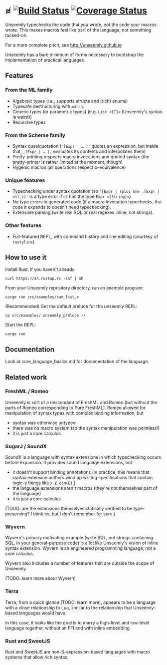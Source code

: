 # ≉ [![Build Status](https://travis-ci.com/paulstansifer/unseemly.svg?branch=master)](https://travis-ci.com/paulstansifer/unseemly) [![Coverage Status](https://coveralls.io/repos/github/paulstansifer/unseemly/badge.svg)](https://coveralls.io/github/paulstansifer/unseemly)

Unseemly typechecks the code that you wrote, not the code your macros wrote.
This makes macros feel like part of the language, not something tacked-on.

For a more complete pitch, see http://unseemly.github.io

Unseemly has a bare minimum of forms
 necessary to bootstrap the implementation of practical languages.

## Features

### From the ML family
 * Algebraic types (i.e., supports structs and (rich) enums)
 * Typesafe destructuring with `match`.
 * Generic types (or parametric types) (e.g. `List <[T]<` (Unseemly's syntax is weird))
 * Recursive types
### From the Scheme family
 * Syntax quasiquotation
    (`'[Expr | … ]'` quotes an expression,
      but inside that, `,[Expr | … ],` evaluates its contents and interpolates them)
 * Pretty-printing respects macro invocations and quoted syntax
    (the pretty-printer is rather limited at the moment, though)
 * Hygenic macros (all operations respect α-equivalence)
### Unique features
 * Typechecking under syntax quotation
   (so `'[Expr | (plus one ,[Expr | e1],)]'` is a type error
     if `e1` has the type `Expr <[String]<`)
 * No type errors in generated code
   (if a macro invocation typechecks, the code it expands to doesn't need typechecking).
 * Extensible parsing (write real SQL or real regexes inline, not strings).
### Other features
 * Full-featured REPL, with command history and line editing (courtesy of `rustyline`).


## How to use it

Install Rust, if you haven't already:

    curl https://sh.rustup.rs -sSf | sh

From your Unseemly repository directory, run an example program:

    cargo run src/examples/sum_list.≉

(Recommended) Get the default prelude for the unseemly REPL:

    cp src/examples/.unseemly_prelude ~/

Start the REPL:

    cargo run

## Documentation

Look at core_language_basics.md for documentation of the language.

## Related work

### FreshML / Romeo

Unseemly is sort of a descendant of FreshML and Romeo
 (but without the parts of Romeo corresponding to Pure FreshML).
Romeo allowed for manipulation of syntax types with complex binding information, but
  * syntax was otherwise untyped
  * there was no macro system (so the syntax manipulation was pointless!)
  * it is just a core calculus

### SugarJ / SoundX

SoundX is a language with syntax extensions in which typechecking occurs before expansion.
It provides sound language extensions, but
  * it doesn't support binding annotations
    (in practice, this means that syntax extension authors wind up writing specifications
     that contain logic-y things like `x ∉ dom(E)`.)
  * the language extensions aren't macros (they're not themselves part of the language)
  * it is just a core calculus

(TODO: are the extensions themselves statically verified to be type-preserving?
 I think so, but I don't remember for sure.)

### Wyvern

Wyvern's primary motivating example
 (write SQL, not strings containing SQL, in your general-purpose code)
 is a lot like Unseemly's vision of inline syntax extension.
Wyvern is an engineered programming language, not a core calculus.

Wyvern also includes a number of features that are outside the scope of Unseemly.

(TODO: learn more about Wyvern)

### Terra

Terra, from a quick glance (TODO: learn more),
 appears to be a language with a close relationship to Lua,
  similar to the relationship that Unseemly-based languages would have.

In this case, it looks like the goal is to marry a high-level and low-level language together,
 without an FFI and with inline embedding.

### Rust and SweetJS

Rust and SweetJS are non-S-expression-based languages with macro systems that allow rich syntax.